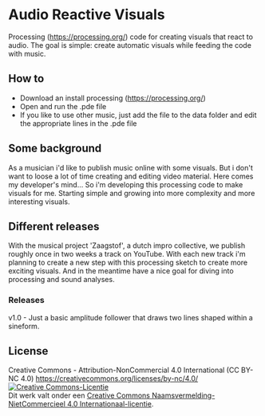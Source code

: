 # Audio Reactive Visuals
Processing (https://processing.org/) code for creating visuals that react to audio.
The goal is simple: create automatic visuals while feeding the code with music.

## How to
- Download an install processing (https://processing.org/)
- Open and run the .pde file
- If you like to use other music, just add the file to the data folder and edit the appropriate lines in the .pde file

## Some background
As a musician i'd like to publish music online with some visuals. But i don't want to loose a lot of time creating and editing video material. Here comes my developer's mind... 
So i'm developing this processing code to make visuals for me. Starting simple and growing into more complexity and more interesting visuals.

## Different releases
With the musical project 'Zaagstof', a dutch impro collective, we publish roughly once in two weeks a track on YouTube. With each new track i'm planning to create a new step with this processing sketch to create more exciting visuals. And in the meantime have a nice goal for diving into processing and sound analyses.

### Releases
v1.0 - Just a basic amplitude follower that draws two lines shaped within a sineform.

## License
Creative Commons - Attribution-NonCommercial 4.0 International (CC BY-NC 4.0) https://creativecommons.org/licenses/by-nc/4.0/
<a rel="license" href="http://creativecommons.org/licenses/by-nc/4.0/"><img alt="Creative Commons-Licentie" style="border-width:0" src="https://i.creativecommons.org/l/by-nc/4.0/88x31.png" /></a><br />Dit werk valt onder een <a rel="license" href="http://creativecommons.org/licenses/by-nc/4.0/">Creative Commons Naamsvermelding-NietCommercieel 4.0 Internationaal-licentie</a>.
